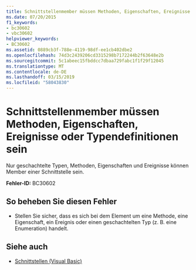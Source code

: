 ```yaml
---
title: Schnittstellenmember müssen Methoden, Eigenschaften, Ereignisse oder Typendefinitionen sein
ms.date: 07/20/2015
f1_keywords:
- bc30602
- vbc30602
helpviewer_keywords:
- BC30602
ms.assetid: 0889cb3f-788e-4119-98df-ee1cb402dbe2
ms.openlocfilehash: 74d3c2439206cd3315298b7172244b2f63648e2b
ms.sourcegitcommit: 5c1abeec15fbddcc7dbaa729fabc1f1f29f12045
ms.translationtype: MT
ms.contentlocale: de-DE
ms.lasthandoff: 03/15/2019
ms.locfileid: "58043830"
---
```

# <a name="interface-members-must-be-methods-properties-events-or-type-definitions"></a>Schnittstellenmember müssen Methoden, Eigenschaften, Ereignisse oder Typendefinitionen sein
Nur geschachtelte Typen, Methoden, Eigenschaften und Ereignisse können Member einer Schnittstelle sein.  
  
 **Fehler-ID:** BC30602  
  
## <a name="to-correct-this-error"></a>So beheben Sie diesen Fehler  
  
-   Stellen Sie sicher, dass es sich bei dem Element um eine Methode, eine Eigenschaft, ein Ereignis oder einen geschachtelten Typ (z. B. eine Enumeration) handelt.  
  
## <a name="see-also"></a>Siehe auch

- [Schnittstellen (Visual Basic)](~/docs/visual-basic/programming-guide/language-features/interfaces/index.md)
